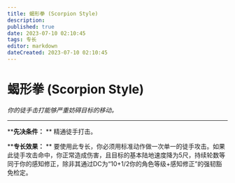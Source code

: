 ```yaml
---
title: 蝎形拳 (Scorpion Style)
description: 
published: true
date: 2023-07-10 02:10:45
tags: 专长
editor: markdown
dateCreated: 2023-07-10 02:10:45
---
```


# 蝎形拳 (Scorpion Style)

_你的徒手击打能够严重妨碍目标的移动。_

* * *

****先决条件：** ** 精通徒手打击。

****专长效果：** **
要使用此专长，你必须用标准动作做一次单一的徒手攻击。如果此徒手攻击命中，你正常造成伤害，且目标的基本陆地速度降为5尺，持续轮数等同于你的感知修正，除非其通过DC为“10+1/2你的角色等级+感知修正”的强韧豁免检定。

